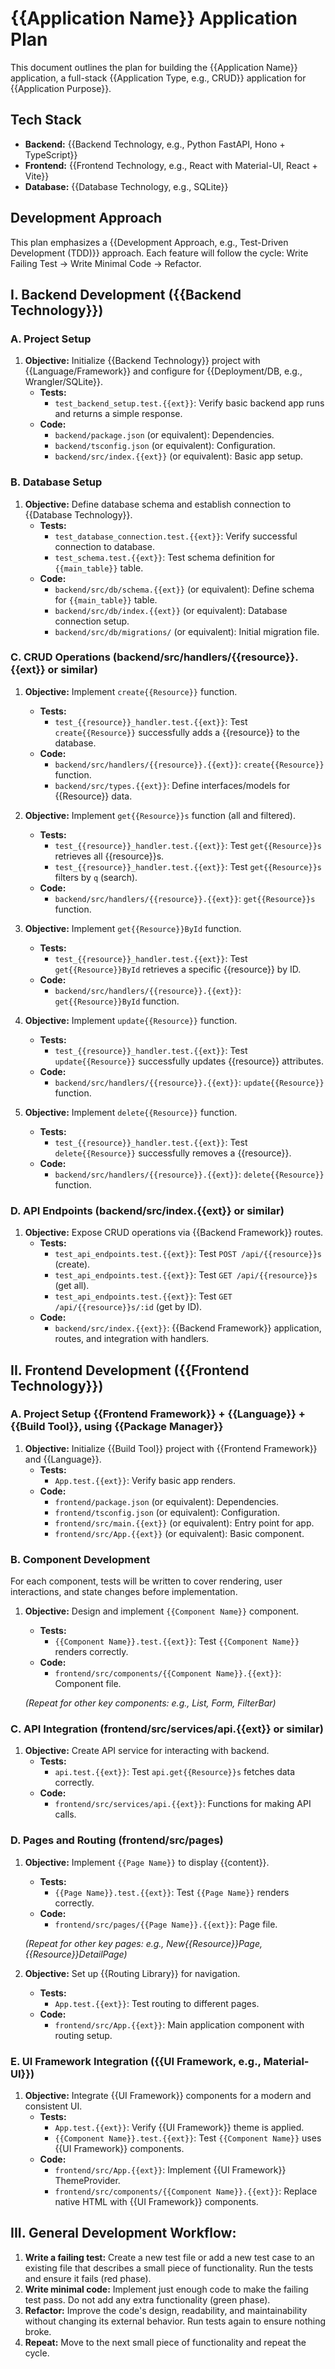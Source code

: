 # {{Application Name}} Application Plan

This document outlines the plan for building the {{Application Name}} application, a full-stack {{Application Type, e.g., CRUD}} application for {{Application Purpose}}.

## Tech Stack

*   **Backend:** {{Backend Technology, e.g., Python FastAPI, Hono + TypeScript}}
*   **Frontend:** {{Frontend Technology, e.g., React with Material-UI, React + Vite}}
*   **Database:** {{Database Technology, e.g., SQLite}}

## Development Approach

This plan emphasizes a {{Development Approach, e.g., Test-Driven Development (TDD)}} approach. Each feature will follow the cycle: Write Failing Test -> Write Minimal Code -> Refactor.

## I. Backend Development ({{Backend Technology}})

### A. Project Setup

1.  **Objective:** Initialize {{Backend Technology}} project with {{Language/Framework}} and configure for {{Deployment/DB, e.g., Wrangler/SQLite}}.
    *   **Tests:**
        *   `test_backend_setup.test.{{ext}}`: Verify basic backend app runs and returns a simple response.
    *   **Code:**
        *   `backend/package.json` (or equivalent): Dependencies.
        *   `backend/tsconfig.json` (or equivalent): Configuration.
        *   `backend/src/index.{{ext}}` (or equivalent): Basic app setup.

### B. Database Setup

1.  **Objective:** Define database schema and establish connection to {{Database Technology}}.
    *   **Tests:**
        *   `test_database_connection.test.{{ext}}`: Verify successful connection to database.
        *   `test_schema.test.{{ext}}`: Test schema definition for `{{main_table}}` table.
    *   **Code:**
        *   `backend/src/db/schema.{{ext}}` (or equivalent): Define schema for `{{main_table}}` table.
        *   `backend/src/db/index.{{ext}}` (or equivalent): Database connection setup.
        *   `backend/src/db/migrations/` (or equivalent): Initial migration file.

### C. CRUD Operations (backend/src/handlers/{{resource}}.{{ext}} or similar)

1.  **Objective:** Implement `create{{Resource}}` function.
    *   **Tests:**
        *   `test_{{resource}}_handler.test.{{ext}}`: Test `create{{Resource}}` successfully adds a {{resource}} to the database.
    *   **Code:**
        *   `backend/src/handlers/{{resource}}.{{ext}}`: `create{{Resource}}` function.
        *   `backend/src/types.{{ext}}`: Define interfaces/models for {{Resource}} data.

2.  **Objective:** Implement `get{{Resource}}s` function (all and filtered).
    *   **Tests:**
        *   `test_{{resource}}_handler.test.{{ext}}`: Test `get{{Resource}}s` retrieves all {{resource}}s.
        *   `test_{{resource}}_handler.test.{{ext}}`: Test `get{{Resource}}s` filters by `q` (search).
    *   **Code:**
        *   `backend/src/handlers/{{resource}}.{{ext}}`: `get{{Resource}}s` function.

3.  **Objective:** Implement `get{{Resource}}ById` function.
    *   **Tests:**
        *   `test_{{resource}}_handler.test.{{ext}}`: Test `get{{Resource}}ById` retrieves a specific {{resource}} by ID.
    *   **Code:**
        *   `backend/src/handlers/{{resource}}.{{ext}}`: `get{{Resource}}ById` function.

4.  **Objective:** Implement `update{{Resource}}` function.
    *   **Tests:**
        *   `test_{{resource}}_handler.test.{{ext}}`: Test `update{{Resource}}` successfully updates {{resource}} attributes.
    *   **Code:**
        *   `backend/src/handlers/{{resource}}.{{ext}}`: `update{{Resource}}` function.

5.  **Objective:** Implement `delete{{Resource}}` function.
    *   **Tests:**
        *   `test_{{resource}}_handler.test.{{ext}}`: Test `delete{{Resource}}` successfully removes a {{resource}}.
    *   **Code:**
        *   `backend/src/handlers/{{resource}}.{{ext}}`: `delete{{Resource}}` function.

### D. API Endpoints (backend/src/index.{{ext}} or similar)

1.  **Objective:** Expose CRUD operations via {{Backend Framework}} routes.
    *   **Tests:**
        *   `test_api_endpoints.test.{{ext}}`: Test `POST /api/{{resource}}s` (create).
        *   `test_api_endpoints.test.{{ext}}`: Test `GET /api/{{resource}}s` (get all).
        *   `test_api_endpoints.test.{{ext}}`: Test `GET /api/{{resource}}s/:id` (get by ID).
    *   **Code:**
        *   `backend/src/index.{{ext}}`: {{Backend Framework}} application, routes, and integration with handlers.

## II. Frontend Development ({{Frontend Technology}})

### A. Project Setup {{Frontend Framework}} + {{Language}} + {{Build Tool}}, using {{Package Manager}}

1.  **Objective:** Initialize {{Build Tool}} project with {{Frontend Framework}} and {{Language}}.
    *   **Tests:**
        *   `App.test.{{ext}}`: Verify basic app renders.
    *   **Code:**
        *   `frontend/package.json` (or equivalent): Dependencies.
        *   `frontend/tsconfig.json` (or equivalent): Configuration.
        *   `frontend/src/main.{{ext}}` (or equivalent): Entry point for app.
        *   `frontend/src/App.{{ext}}` (or equivalent): Basic component.

### B. Component Development

For each component, tests will be written to cover rendering, user interactions, and state changes before implementation.

1.  **Objective:** Design and implement `{{Component Name}}` component.
    *   **Tests:**
        *   `{{Component Name}}.test.{{ext}}`: Test `{{Component Name}}` renders correctly.
    *   **Code:**
        *   `frontend/src/components/{{Component Name}}.{{ext}}`: Component file.

    *(Repeat for other key components: e.g., List, Form, FilterBar)*

### C. API Integration (frontend/src/services/api.{{ext}} or similar)

1.  **Objective:** Create API service for interacting with backend.
    *   **Tests:**
        *   `api.test.{{ext}}`: Test `api.get{{Resource}}s` fetches data correctly.
    *   **Code:**
        *   `frontend/src/services/api.{{ext}}`: Functions for making API calls.

### D. Pages and Routing (frontend/src/pages)

1.  **Objective:** Implement `{{Page Name}}` to display {{content}}.
    *   **Tests:**
        *   `{{Page Name}}.test.{{ext}}`: Test `{{Page Name}}` renders correctly.
    *   **Code:**
        *   `frontend/src/pages/{{Page Name}}.{{ext}}`: Page file.

    *(Repeat for other key pages: e.g., New{{Resource}}Page, {{Resource}}DetailPage)*

2.  **Objective:** Set up {{Routing Library}} for navigation.
    *   **Tests:**
        *   `App.test.{{ext}}`: Test routing to different pages.
    *   **Code:**
        *   `frontend/src/App.{{ext}}`: Main application component with routing setup.

### E. UI Framework Integration ({{UI Framework, e.g., Material-UI}})

1.  **Objective:** Integrate {{UI Framework}} components for a modern and consistent UI.
    *   **Tests:**
        *   `App.test.{{ext}}`: Verify {{UI Framework}} theme is applied.
        *   `{{Component Name}}.test.{{ext}}`: Test `{{Component Name}}` uses {{UI Framework}} components.
    *   **Code:**
        *   `frontend/src/App.{{ext}}`: Implement {{UI Framework}} ThemeProvider.
        *   `frontend/src/components/{{Component Name}}.{{ext}}`: Replace native HTML with {{UI Framework}} components.

## III. General Development Workflow:

1.  **Write a failing test:** Create a new test file or add a new test case to an existing file that describes a small piece of functionality. Run the tests and ensure it fails (red phase).
2.  **Write minimal code:** Implement just enough code to make the failing test pass. Do not add any extra functionality (green phase).
3.  **Refactor:** Improve the code's design, readability, and maintainability without changing its external behavior. Run tests again to ensure nothing broke.
4.  **Repeat:** Move to the next small piece of functionality and repeat the cycle.
